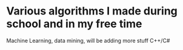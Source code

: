 # Various algorithms I made during school and in my free time
Machine Learning, data mining, will be adding more stuff
C++/C#
